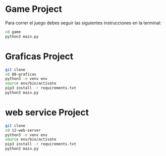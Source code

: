 # Game Project

Para correr el juego debes seguir las siguientes instrucciones en la terminal:

```sh
cd game
python3 main.py
```

# Graficas Project

```sh
git clone
cd 08-graficas
python3 -m venv env
source env/bin/activate
pip3 install -r requirements.txt
python3 main.py
````

# web service Project

```sh
git clone
cd 12-web-server
python3 -m venv env
source env/bin/activate
pip3 install -r requirements.txt
python3 main.py
````